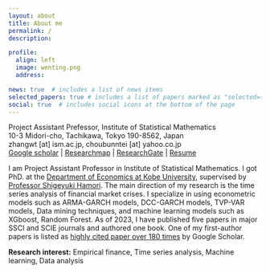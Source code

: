 ```yaml
---
layout: about
title: About me
permalink: /
description: 

profile:
  align: left
  image: wenting.png
  address: 

news: true  # includes a list of news items
selected_papers: true # includes a list of papers marked as "selected={true}"
social: true  # includes social icons at the bottom of the page
---
```


Project Assistant Prefessor, Institute of Statistical Mathematics<br>
10-3 Midori-cho, Tachikawa, Tokyo 190-8562, Japan<br>
zhangwt [at] ism.ac.jp, choubunntei [at] yahoo.co.jp<br>
[Google scholar](https://scholar.google.com/citations?hl=en&user=JLESkCEAAAAJ) | [Researchmap](https://researchmap.jp/wentingzhang) | [ResearchGate](https://www.researchgate.net/profile/Zhang-Wenting-3) | [Resume](https://drive.google.com/file/d/1xNkwjBDwVoLp1HN6TrarFNcnltSBOFfD/view?usp=sharing) 


I am Project Assistant Professor in Institute of Statistical Mathematics. I got PhD. at the [Department of Economics at Kobe University](http://www.econ.kobe-u.ac.jp/), supervised by [Professor Shigeyuki Hamori](http://www2.kobe-u.ac.jp/~hamori/). The main direction of my research is the time series analysis of financial market crises. I specialize in using econometric models such as ARMA-GARCH models, DCC-GARCH models, TVP-VAR models, Data mining techniques, and machine learning models such as XGboost, Random Forest. As of 2023, I have published five papers in major SSCI and SCIE journals and authored one book. One of my first-author papers is listed as [highly cited paper over 180 times](https://www.sciencedirect.com/science/article/pii/S1057521921000454) by Google Scholar.



**Research interest:** Empirical finance, Time series analysis, Machine learning, Data analysis
